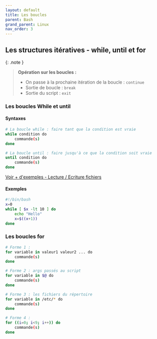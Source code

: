 ```yaml
---
layout: default
title: Les boucles
parent: Bash
grand_parent: Linux
nav_order: 3
---
```


## Les structures itératives - while, until et for

{: .note }

> **Opération sur les boucles :**
>
> - On passe à la prochaine itération de la boucle : `continue`
> - Sortie de boucle : `break`
> - Sortie du script : `exit`

### Les boucles While et until

#### Syntaxes

```bash
# La boucle while : faire tant que la condition est vraie
while condition do
    commande(s)
done
```

```bash
# La boucle until : faire jusqu'à ce que la condition soit vraie
until condition do
    commande(s)
done
```

[Voir + d'exemples - Lecture / Ecriture fichiers](fichiers.html)

#### Exemples

```bash
#!/bin/bash
x=0
while [ $x -lt 10 ] do
    echo "Hello"
    x=$((x+1))
done
```

### Les boucles for

```bash
# Forme 1 :
for variable in valeur1 valeur2 ... do
    commande(s)
done
```

```bash
# Forme 2 : args passés au script
for variable in $@ do
    commande(s)
done
```

```bash
# Forme 3 : les fichiers du répertoire
for variable in /etc/* do
    commande(s)
done
```

```bash
# Forme 4 :
for ((i=0; i<9; i++)) do
    commande(s)
done
```
